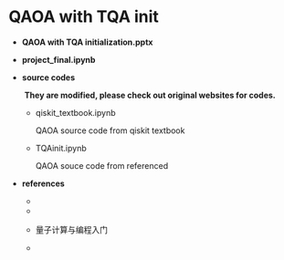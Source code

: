 # QAOA with TQA init

- **QAOA with TQA initialization.pptx**

- **project_final.ipynb**

- **source codes**

  ​	**They are modified, please check out original websites for codes.**

  - qiskit_textbook.ipynb

    QAOA source code from qiskit textbook

  - TQAinit.ipynb

    QAOA souce code from referenced

- **references**

  - [qiskit textbook]: https://qiskit.org/textbook/ch-applications/qaoa.html

  - [Quantum annealing initialization of the quantum approximate optimization algorithm]: https://quantum-journal.org/papers/q-2021-07-01-491/

  - 量子计算与编程入门

  - [slide format]: https://slidesgo.com/theme/quantum-physics-infographics#search-quantum+physic&amp;position-1&amp;results-1

    

    

  

  
